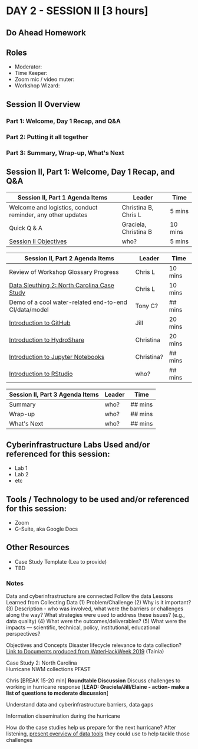 

# DAY 2 - SESSION II [3 hours]

## Do Ahead Homework

## Roles
* Moderator:
* Time Keeper:
* Zoom mic / video muter:
* Workshop Wizard: 

## Session II Overview
### Part 1: Welcome, Day 1 Recap, and Q&A
### Part 2: Putting it all together
### Part 3: Summary, Wrap-up, What's Next

## Session II, Part 1: Welcome, Day 1 Recap, and Q&A

Session II, Part 1 Agenda Items | Leader | Time 
---------------------------------------- | --------------- | ------- 
Welcome and logistics, conduct reminder, any other updates | Christina B, Chris L | 5 mins 
Quick Q & A | Graciela, Christina B | 10 mins 
[Session II Objectives](https://rapid-research.github.io/nc_pr_virtual_workshop/modules/sessionII_goals.html) | who? | 5 mins 

[//]: # (Any problems that need to be addressed) 

Session II, Part 2 Agenda Items | Leader | Time 
---------------------------------------- | --------------- | ------- 
Review of Workshop Glossary Progress | Chris L  | 10 mins
[Data Sleuthing 2: North Carolina Case Study](https://rapid-research.github.io/nc_pr_virtual_workshop/modules/data_sleuth_episode2_nc.html) | Chris L | 10 mins
Demo of a cool water-related end-to-end CI/data/model | Tony C? | ## mins
[Introduction to GitHub](https://rapid-research.github.io/nc_pr_virtual_workshop/modules/intro_to_github.html) | Jill | 20 mins
[Introduction to HydroShare](https://rapid-research.github.io/nc_pr_virtual_workshop/modules/intro_to_hydroshare.html) | Christina | 20 mins
[Introduction to Jupyter Notebooks](https://rapid-research.github.io/nc_pr_virtual_workshop/modules/intro_to_jupyter_notebooks.html) | Christina? | ## mins  
[Introduction to RStudio](https://rapid-research.github.io/nc_pr_virtual_workshop/modules/intro_to_rstudio.html)  | who? | ## mins

Session II, Part 3 Agenda Items | Leader | Time 
---------------------------------------- | --------------- | ------- 
Summary| who? | ## mins
Wrap-up | who? | ## mins
What's Next | who? | ## mins

## Cyberinfrastructure Labs Used and/or referenced for this session:
* Lab 1
* Lab 2
* etc

## Tools / Technology to be used and/or referenced for this session:
* Zoom
* G-Suite, aka Google Docs

## Other Resources
* Case Study Template (Lea to provide)
* TBD

### Notes
Data and cyberinfrastructure are connected
Follow the data
Lessons Learned from Collecting Data
(1) Problem/Challenge
(2) Why is it important?
(3) Description - who was involved, what were the barriers or challenges along the way? What strategies were used to address these issues? (e.g., data quality)
(4) What were the outcomes/deliverables? 
(5) What were the impacts — scientific, technical, policy, institutional, educational perspectives?


Objectives and Concepts
Disaster lifecycle relevance to data collection?
<a href="https://drive.google.com/drive/u/1/folders/1emqV3tttq7lUPiJLncedqv3SBVG3heog">Link to Documents produced from WaterHackWeek 2019</a> (Tainia)

Case Study 2: North Carolina  
Hurricane NWM collections
PFAST
   <td>Chris
   <td colspan="3" >[BREAK 15-20 min]
   <td colspan="3" ><strong>Roundtable Discussion</strong>
Discuss challenges to working in hurricane response [<strong>LEAD: Graciela/Jill/Elaine - action- make a list of questions to moderate discussion</strong>] 
 
Understand data and cyberinfrastructure barriers, data gaps
 
Information dissemination during the hurricane
 
How do the case studies help us prepare for the next hurricane?
After listening, <span style="text-decoration:underline;">present overview of data tools</span> they could use to help tackle those challenges 
  
